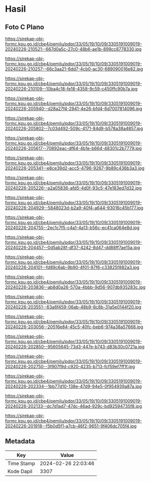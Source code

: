 # Hasil

## Foto C Plano

https://sirekap-obj-formc.kpu.go.id/cbe4/pemilu/pdpr/33/05/19/10/09/3305191009019-20240226-210521--667d0a5c-27c0-48b6-ae1b-899cc8778330.jpg

https://sirekap-obj-formc.kpu.go.id/cbe4/pemilu/pdpr/33/05/19/10/09/3305191009019-20240226-210257--66c3aa21-6dd7-4cb0-ac30-689090016e82.jpg

https://sirekap-obj-formc.kpu.go.id/cbe4/pemilu/pdpr/33/05/19/10/09/3305191009019-20240226-210109--10ba4c18-fe18-4358-9c59-c450ffc90b7a.jpg

https://sirekap-obj-formc.kpu.go.id/cbe4/pemilu/pdpr/33/05/19/10/09/3305191009019-20240226-205940--d28a27f4-2941-4e26-bfd4-6d7007814096.jpg

https://sirekap-obj-formc.kpu.go.id/cbe4/pemilu/pdpr/33/05/19/10/09/3305191009019-20240226-205802--7c03d492-509c-4171-84d9-b578a38a4857.jpg

https://sirekap-obj-formc.kpu.go.id/cbe4/pemilu/pdpr/33/05/19/10/09/3305191009019-20240226-205617--70892eac-df64-4b1e-b664-48301c2b7779.jpg

https://sirekap-obj-formc.kpu.go.id/cbe4/pemilu/pdpr/33/05/19/10/09/3305191009019-20240226-205341--e8ce39d2-acc5-4796-9267-9b89c436b3a3.jpg

https://sirekap-obj-formc.kpu.go.id/cbe4/pemilu/pdpr/33/05/19/10/09/3305191009019-20240226-205226--a2a05836-afd5-4d0f-93c5-47e183ed7d32.jpg

https://sirekap-obj-formc.kpu.go.id/cbe4/pemilu/pdpr/33/05/19/10/09/3305191009019-20240226-204929--5848023d-b2a9-40f4-a644-93016c45b177.jpg

https://sirekap-obj-formc.kpu.go.id/cbe4/pemilu/pdpr/33/05/19/10/09/3305191009019-20240226-204755--2ec1c7f5-c4a1-4a13-b56c-ec41ca064e8d.jpg

https://sirekap-obj-formc.kpu.go.id/cbe4/pemilu/pdpr/33/05/19/10/09/3305191009019-20240226-204457--0d5ab28f-df37-4242-8d47-dd88ff7ae15a.jpg

https://sirekap-obj-formc.kpu.go.id/cbe4/pemilu/pdpr/33/05/19/10/09/3305191009019-20240226-204101--fd89c6ab-9b90-4f01-87f6-c33825f882a3.jpg

https://sirekap-obj-formc.kpu.go.id/cbe4/pemilu/pdpr/33/05/19/10/09/3305191009019-20240226-203836--ab8d0a26-570a-4bbb-9d56-907db935283c.jpg

https://sirekap-obj-formc.kpu.go.id/cbe4/pemilu/pdpr/33/05/19/10/09/3305191009019-20240226-203551--63a6f459-06ab-48b9-8c8b-31a5e0144f20.jpg

https://sirekap-obj-formc.kpu.go.id/cbe4/pemilu/pdpr/33/05/19/10/09/3305191009019-20240226-203056--20516e84-45c5-40fc-beb6-974a38a57668.jpg

https://sirekap-obj-formc.kpu.go.id/cbe4/pemilu/pdpr/33/05/19/10/09/3305191009019-20240226-202850--95605645-73d3-447e-b743-d83b30c0721a.jpg

https://sirekap-obj-formc.kpu.go.id/cbe4/pemilu/pdpr/33/05/19/10/09/3305191009019-20240226-202750--3f907f9d-c920-4235-b713-fcf59ef7ff1f.jpg

https://sirekap-obj-formc.kpu.go.id/cbe4/pemilu/pdpr/33/05/19/10/09/3305191009019-20240226-202334--1bb77d10-138e-47d9-94e5-0f954939a87a.jpg

https://sirekap-obj-formc.kpu.go.id/cbe4/pemilu/pdpr/33/05/19/10/09/3305191009019-20240226-202133--dc7d1ad7-47dc-46ad-929c-bd92594735f8.jpg

https://sirekap-obj-formc.kpu.go.id/cbe4/pemilu/pdpr/33/05/19/10/09/3305191009019-20240226-201918--f5b0d5f1-a7cb-46f2-9651-9f406dc705f4.jpg


## Metadata

| Key        | Value               |
| ---------- | ------------------- |
| Time Stamp | 2024-02-26 22:03:46 |
| Kode Dapil | 3307                |



